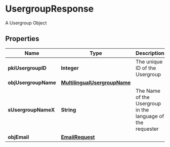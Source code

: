 

# UsergroupResponse

A Usergroup Object

## Properties

| Name | Type | Description | Notes |
|------------ | ------------- | ------------- | -------------|
|**pkiUsergroupID** | **Integer** | The unique ID of the Usergroup |  |
|**objUsergroupName** | [**MultilingualUsergroupName**](MultilingualUsergroupName.md) |  |  |
|**sUsergroupNameX** | **String** | The Name of the Usergroup in the language of the requester |  [optional] |
|**objEmail** | [**EmailRequest**](EmailRequest.md) |  |  [optional] |



